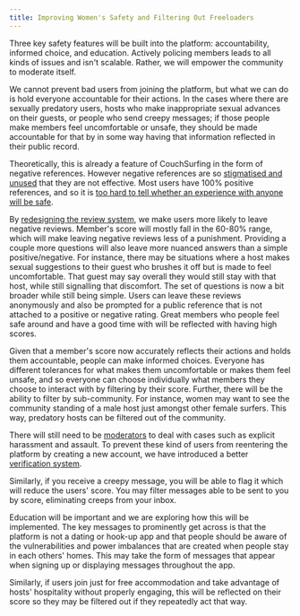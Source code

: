 ```yaml
---
title: Improving Women's Safety and Filtering Out Freeloaders
---
```


Three key safety features will be built into the platform: accountability, informed choice, and education. Actively policing members leads to all kinds of issues and isn't scalable. Rather, we will empower the community to moderate itself.

We cannot prevent bad users from joining the platform, but what we can do is hold everyone accountable for their actions. In the cases where there are sexually predatory users, hosts who make inappropriate sexual advances on their guests, or people who send creepy messages; if those people make members feel uncomfortable or unsafe, they should be made accountable for that by in some way having that information reflected in their public record.

Theoretically, this is already a feature of CouchSurfing in the form of negative references. However negative references are so [stigmatised and unused](/issues/reviews) that they are not effective. Most users have 100% positive references, and so it is [too hard to tell whether an experience with anyone will be safe](/issues/creeps-and-freeloaders).

By [redesigning the review system](/solutions/reviews), we make users more likely to leave negative reviews. Member's score will mostly fall in the 60-80% range, which will make leaving negative reviews less of a punishment. Providing a couple more questions will also leave more nuanced answers than a simple positive/negative. For instance, there may be situations where a host makes sexual suggestions to their guest who brushes it off but is made to feel uncomfortable. That guest may say overall they would still stay with that host, while still signalling that discomfort. The set of questions is now a bit broader while still being simple. Users can leave these reviews anonymously and also be prompted for a public reference that is not attached to a positive or negative rating. Great members who people feel safe around and have a good time with will be reflected with having high scores.

Given that a member's score now accurately reflects their actions and holds them accountable, people can make informed choices. Everyone has different tolerances for what makes them uncomfortable or makes them feel unsafe, and so everyone can choose individually what members they choose to interact with by filtering by their score. Further, there will be the ability to filter by sub-community. For instance, women may want to see the community standing of a male host just amongst other female surfers. This way, predatory hosts can be filtered out of the community.

There will still need to be [moderators](/governance) to deal with cases such as explicit harassment and assault. To prevent these kind of users from reentering the platform by creating a new account, we have introduced a better [verification system](/solutions/communities-and-trust).

Similarly, if you receive a creepy message, you will be able to flag it which will reduce the users' score. You may filter messages able to be sent to you by score, eliminating creeps from your inbox.

Education will be important and we are exploring how this will be implemented. The key messages to prominently get across is that the platform is not a dating or hook-up app and that people should be aware of the vulnerabilities and power imbalances that are created when people stay in each others' homes. This may take the form of messages that appear when signing up or displaying messages throughout the app. 

Similarly, if users join just for free accommodation and take advantage of hosts' hospitality without properly engaging, this will be reflected on their score so they may be filtered out if they repeatedly act that way.

